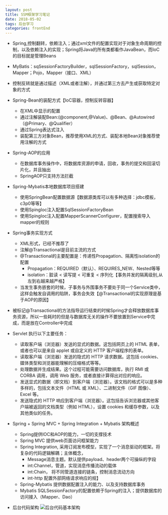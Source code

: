 ```yaml
---
layout: post
title: SSM框架学习笔记
date: 2018-05-02
tags: 后台学习
categories: frontEnd
---
```


- Spring,控制翻转，依赖注入；通过xml文件的配置实现对于对象生命周期的控制，以及依赖注入的实现；Spring将Java的所有类都看作JavaBean，而IoC的目标就是管理Beans
- MyBatis：sqSessionFactoryBuilder，sqlSessionFactory，sqlSession，Mapper；Pojo，Mapper（接口、XML）
- 控制反转就是通过描述（XML或者注解），并通过第三方去产生或获取特定对象的方式
- Spring-Bean的装配方式【IoC容器，控制反转容器】
    - 在XML中显示的配置
    - 通过注解装配Bean:(@component,@Value)、@Bean、@Autowired（@Primary、@Qualifier）
    - 通过Spring表达式注入
    - 装配第三方对象Bean，推荐使用XML的方式、装配本地Bean对象推荐使用注解的方式
- Spring-AOP的应用
    - 在数据库事务操作中，将数据库资源的申请，回收，事务的提交和回滚切片化，并且抽出
    - SpringAOP只支持方法拦截
- Spring-Mybatis本地数据库项目搭建
    - 使用SpringBean配置数据源【数据源类库可以有多种选择：jdbc模板，c3p0等等】
    - 使用SpingIoc注入配置SqlSessionFactoryBean
    - 使用SpingIoc注入配置MapperScannerConfigurer，配置搜索导入mapper的规则
- Spring事务实现方式
    - XML形式，已经不推荐了
    - 注解@Transactional是目前主流的方式
    - @Transactional的主要配置是：传递性Propagation、隔离性isolation的配置
        - Propagation：REQUIRED（默认）、REQUIRES_NEW、Nested等等
        - isolation：脏读 < 读写提 < 可重复 < 序列化【事务并发的隔离级别,从左到右越来越严格】
    - 当发生事务嵌套的时候，子事务与外围事务不要处于同一个Service类中，这样会触发自调用的陷阱，事务会失效【@Transactional的实现原理是基于AOP的原因】
- 被标记@Transactional的方法指导运行结束的时候Spring才会释放数据库事务资源，所以一些耗时的但是与数据库无关的操作不要放置到Service中完成，而是放在Controller中完成
- Servlet 执行以下主要任务：
    - 读取客户端（浏览器）发送的显式的数据。这包括网页上的 HTML 表单，或者也可以是来自 applet 或自定义的 HTTP 客户端程序的表单。
    - 读取客户端（浏览器）发送的隐式的 HTTP 请求数据。这包括 cookies、媒体类型和浏览器能理解的压缩格式等等。
    - 处理数据并生成结果。这个过程可能需要访问数据库，执行 RMI 或 CORBA 调用，调用 Web 服务，或者直接计算得出对应的响应。
    - 发送显式的数据（即文档）到客户端（浏览器）。该文档的格式可以是多种多样的，包括文本文件（HTML 或 XML）、二进制文件（GIF 图像）、Excel 等。
    - 发送隐式的 HTTP 响应到客户端（浏览器）。这包括告诉浏览器或其他客户端被返回的文档类型（例如 HTML），设置 cookies 和缓存参数，以及其他类似的任务。


- Spring + Spring MVC + Spring Integration + Mybatis 架构概述
    - Spring提供IOC和AOP的能力，一切的支撑技术
    - Spring MVC 提供web页面访问框架能力
    - Spring Integration, 采用订阅发布模型，实现了一个消息驱动的框架。将复杂的代码逻辑解耦；主体概念，
        - Message消息主题。默认提供payload、header两个可操纵的字段
        - int:Channel，管道，实现消息传播流动的载体
        - int:Chain， 将不同管道连接的链条，控制消息流动方向
        - int-http 配置外部网络请求响应的规】
    - Spring-Mybatis 提供数据配置注入的能力、以及支持数据库事务
    - Mybatis SQLSessionFactory的配置依赖于Spring的注入；提供数据库的访问接入（Mapper、Dao）
    
- 后台代码架构
![后台代码基本架构](http://lc-cpc8kfpb.cn-n1.lcfile.com/67aea17b8db909a2c2f4.png)

